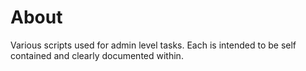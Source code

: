 # About

Various scripts used for admin level tasks. Each is intended to be self contained and clearly documented within.  